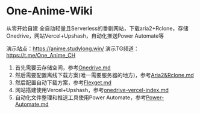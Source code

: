 # One-Anime-Wiki
从零开始自建 全自动轻量且Serverless的番剧网站，下载aria2+Rclone，存储Onedrive，网站Vercel+Upshash，自动化推送Power Automate等

演示站点：https://anime.studylong.win/
演示TG频道：https://t.me/One_Anime_CH

1. 首先需要云存储空间，参考[Onedrive.md](Onedrive.md)
2. 然后需要配置离线下载方案(唯一需要服务器的地方)，参考[Aria2&Rclone.md](Aria2&Rclone.md)
3. 然后配置自动下载方案，参考[Flexget.md](Flexget.md)
4. 网站搭建使用Vercel+Upshash，参考[onedrive-vercel-index.md](onedrive-vercel-index.md)
5. 自动化文件整理和推送工具使用Power Automate，参考[Power-Automate.md](Power-Automate.md)
